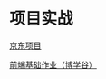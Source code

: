 # 项目实战

<a href="./xiangmu/dianshang/index.html" target="_blank">京东项目</a>

<a href="./xiangmu/boxuegu/index.html" target="_blank">前端基础作业（博学谷）</a>


